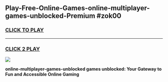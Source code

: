 
## Play-Free-Online-Games-online-multiplayer-games-unblocked-Premium #zok00
<h3>
<a href="https://premium.freeplayer.one?title=online-multiplayer-games-unblocked&ref=8M">CLICK TO PLAY</a></h3>
<hr>

<h3>
<a href="https://premium.freeplayer.one?title=online-multiplayer-games-unblocked&ref=8M">CLICK 2 PLAY</a>
  
</h3>

<a href="https://premium.freeplayer.one?title=online-multiplayer-games-unblocked&ref=8M"><img src="https://clearcache.store/games.png"></a>


**online-multiplayer-games-unblocked games unblocked: Your Gateway to Fun and Accessible Online Gaming**
